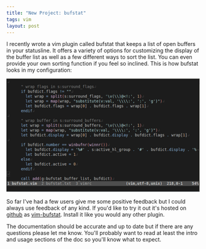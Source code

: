 ```yaml
---
title: "New Project: bufstat"
tags: vim
layout: post
---
```


I recently wrote a vim plugin called bufstat that keeps a list of open
buffers in your statusline.  It offers a variety of options for
customizing the display of the buffer list as well as a few different
ways to sort the list.  You can even provide your own sorting function
if you feel so inclined.  This is how bufstat looks in my configuration:

[![vim with bufstat](/static/img/screenshots/shot_small.png)][1]

So far I've had a few users give me some positive feedback but I could
always use feedback of any kind.  If you'd like to try it out it's
hosted on [github](http://github.com/) as
[vim-bufstat](http://github.com/rson/vim-bufstat/).  Install it like you
would any other plugin.

The documentation should be accurate and up to date but if there are any
questions please let me know.  You'll probably want to read at least the
intro and usage sections of the doc so you'll know what to expect.

[1]: /static/img/screenshots/shot.png
